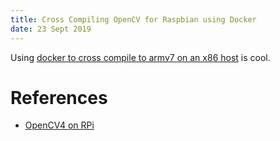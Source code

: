 ```yaml
---
title: Cross Compiling OpenCV for Raspbian using Docker
date: 23 Sept 2019
---
```


Using [docker to cross compile to armv7 on an x86 host](coss-compile-arm.html) is cool.

# References

- [OpenCV4 on RPi](http://samclane.github.io/how-to-install-opencv4-on-a-raspberry-pi-with-python-37/)
